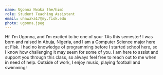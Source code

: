 ```yaml
---
name: Ugonna Nwaka (he/him)
role: Student Teaching Assistant
email: uhnwaka17@my.fisk.edu
photo: ugonna.jpeg
---
```


Hi! I’m Ugonna, and I’m excited to be one of your TAs this semester! I was born and raised in Abuja, Nigeria, and I am a Computer Science major here at Fisk. I had no knowledge of programming before I started school here, so I know how challenging it may seem for some of you. I am here to assist and support you through this class, so always feel free to reach out to me when in need of help. Outside of work, I enjoy music, playing football and swimming!